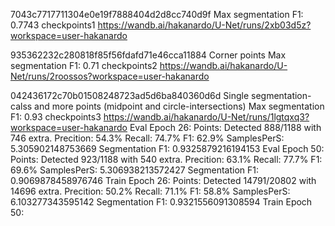 7043c7717711304e0e19f7888404d2d8cc740d9f
    Max segmentation F1: 0.7743
    checkpoints1
    https://wandb.ai/hakanardo/U-Net/runs/2xb03d5z?workspace=user-hakanardo

935362232c280818f85f56fdafd71e46cca11884
    Corner points
    Max segmentation F1: 0.71
    checkpoints2
    https://wandb.ai/hakanardo/U-Net/runs/2roossos?workspace=user-hakanardo

042436172c70b01508248723ad5d6ba840360d6d
    Single segmentation-calss and more points (midpoint and circle-intersections)
    Max segmentation F1: 0.93
    checkpoints3
    https://wandb.ai/hakanardo/U-Net/runs/1lgtqxq3?workspace=user-hakanardo
    Eval Epoch 26:
        Points: Detected 888/1188 with 746 extra. Precition: 54.3% Recall: 74.7% F1: 62.9% SamplesPerS: 5.305902148753669
        Segmentation F1: 0.9325879216194153
    Eval Epoch 50:
        Points: Detected 923/1188 with 540 extra. Precition: 63.1% Recall: 77.7% F1: 69.6% SamplesPerS: 5.306938213572427
        Segmentation F1: 0.9069878458976746
    Train Epoch 26:
        Points: Detected 14791/20802 with 14696 extra. Precition: 50.2% Recall: 71.1% F1: 58.8% SamplesPerS: 6.103277343595142
        Segmentation F1: 0.9321556091308594
    Train Epoch 50: